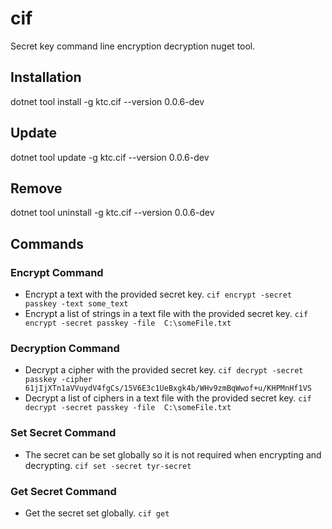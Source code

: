 # cif
Secret key command line encryption decryption nuget tool.

## Installation
dotnet tool install -g ktc.cif --version 0.0.6-dev

## Update
dotnet tool update -g ktc.cif --version 0.0.6-dev

## Remove
dotnet tool uninstall -g ktc.cif --version 0.0.6-dev

## Commands

### Encrypt Command

* Encrypt a text with the provided secret key. ``` cif encrypt -secret passkey -text some_text ```
* Encrypt a list of strings in a text file with the provided secret key.  ```cif encrypt -secret passkey -file  C:\someFile.txt```

### Decryption Command

* Decrypt a cipher with the provided secret key. ``` cif decrypt -secret passkey -cipher 61jIjXTn1aVVuydV4fgCs/15V6E3c1UeBxgk4b/WHv9zmBqWwof+u/KHPMnHf1VS ```
* Decrypt a list of ciphers in a text file with the provided secret key.  ```cif decrypt -secret passkey -file  C:\someFile.txt```

### Set Secret Command

* The secret can be set globally so it is not required when encrypting and decrypting. ```cif set -secret tyr-secret```

### Get Secret Command

* Get the secret set globally. ```cif get```
